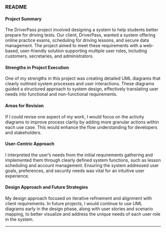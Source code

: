 

### README

#### Project Summary
The DriverPass project involved designing a system to help students better prepare for driving tests. Our client, DriverPass, wanted a system offering online practice exams, scheduling for driving lessons, and secure data management. The project aimed to meet these requirements with a web-based, user-friendly solution supporting multiple user roles, including customers, secretaries, and administrators.

#### Strengths in Project Execution
One of my strengths in this project was creating detailed UML diagrams that clearly outlined system processes and user interactions. These diagrams guided a structured approach to system design, effectively translating user needs into functional and non-functional requirements.

#### Areas for Revision
If I could revise one aspect of my work, I would focus on the activity diagrams to improve process clarity by adding more granular actions within each use case. This would enhance the flow understanding for developers and stakeholders.

#### User-Centric Approach
I interpreted the user’s needs from the initial requirements gathering and implemented them through clearly defined system functions, such as lesson scheduling and account management. Ensuring the system addressed user goals, preferences, and security needs was vital for an intuitive user experience.

#### Design Approach and Future Strategies
My design approach focused on iterative refinement and alignment with client requirements. In future projects, I would continue to use UML diagrams early in the design phase, along with user stories and scenario mapping, to better visualize and address the unique needs of each user role in the system.

---

